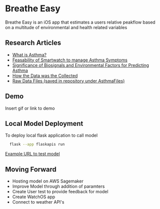 
# Breathe Easy

Breathe Easy is an iOS app that estimates a users relative peakflow based on a multitude of environmental and health related variables 


## Research Articles

 - [What is Asthma?](https://www.ncbi.nlm.nih.gov/pmc/articles/PMC6157154/)
 - [Feasability of Smartwatch to manage Asthma Symptoms](https://www.ncbi.nlm.nih.gov/pmc/articles/PMC5580199/)
 - [Significance of Biosignals and Environmental Factors for Predicting Asthma ](https://www.ncbi.nlm.nih.gov/pmc/articles/PMC8656014/#:~:text=There%20are%20two%20categories%20of,and%20clinical%20data%20%5B4%5D)
 - [How the Data was the Collected](https://bmjopen.bmj.com/content/12/10/e064166)
 - [Raw Data Files (saved in repository under AsthmaFiles)](https://datashare.ed.ac.uk/handle/10283/4761)



## Demo

Insert gif or link to demo


## Local Model Deployment

To deploy local flask application to call model

```bash
  flask --app flaskapis run
```
[Example URL to test model](http://127.0.0.1:5000/22.0/2.54/0.77/4.84/1040.0/98.0/0.51/0.0/2.0/283.72/20.39/21.99/2.27/11.64/16.40/0.39/83.0)

## Moving Forward

- Hosting model on AWS Sagemaker
- Improve Model through addition of paramters
- Create User test to provide feedback for model
- Create WatchOS app
- Connect to weather API's

